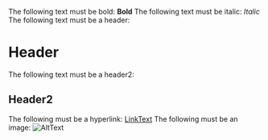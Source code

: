 The following text must be bold: **Bold**
The following text must be italic: *Italic*
The following text must be a header: 
# Header
The following text must be a header2:
## Header2
The following must be a hyperlink: [LinkText](LinkUrl)
The following must be an image: ![AltText](ImageUrl)